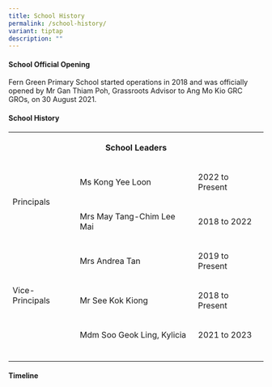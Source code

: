 ```yaml
---
title: School History
permalink: /school-history/
variant: tiptap
description: ""
---
```

<h4><strong>School Official Opening</strong></h4>
<p>Fern Green Primary School started operations in 2018 and was officially
opened by Mr Gan Thiam Poh, Grassroots Advisor to Ang Mo Kio GRC GROs,
on 30 August 2021.</p>
<h4><strong>School History</strong></h4>
<table style="minWidth: 75px">
<colgroup>
<col>
<col>
<col>
</colgroup>
<tbody>
<tr>
<th rowspan="1" colspan="3">
<p>School Leaders</p>
</th>
</tr>
<tr>
<td rowspan="2" colspan="1">
<p>Principals</p>
</td>
<td rowspan="1" colspan="1">
<p>Ms Kong Yee Loon</p>
</td>
<td rowspan="1" colspan="1">
<p>2022 to Present</p>
</td>
</tr>
<tr>
<td rowspan="1" colspan="1">
<p>Mrs May Tang-Chim Lee Mai</p>
</td>
<td rowspan="1" colspan="1">
<p>2018 to 2022</p>
</td>
</tr>
<tr>
<td rowspan="3" colspan="1">
<p>Vice-Principals</p>
</td>
<td rowspan="1" colspan="1">
<p>Mrs Andrea Tan</p>
</td>
<td rowspan="1" colspan="1">
<p>2019 to Present</p>
</td>
</tr>
<tr>
<td rowspan="1" colspan="1">
<p>Mr See Kok Kiong</p>
</td>
<td rowspan="1" colspan="1">
<p>2018 to Present</p>
</td>
</tr>
<tr>
<td rowspan="1" colspan="1">
<p>Mdm Soo Geok Ling, Kylicia</p>
</td>
<td rowspan="1" colspan="1">
<p>2021 to 2023</p>
</td>
</tr>
<tr>
<td rowspan="1" colspan="1">
<p></p>
</td>
<td rowspan="1" colspan="1">
<p></p>
</td>
<td rowspan="1" colspan="1">
<p></p>
</td>
</tr>
</tbody>
</table>
<h4><strong>Timeline</strong></h4>
<p></p>
<p></p>
<p></p>
<p></p>
